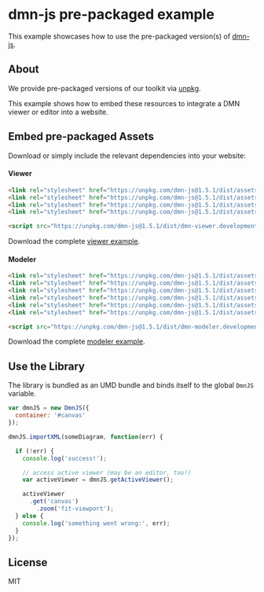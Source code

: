 # dmn-js pre-packaged example

This example showcases how to use the pre-packaged version(s) of [dmn-js](https://github.com/bpmn-io/dmn-js).


## About

We provide pre-packaged versions of our toolkit via [unpkg](https://unpkg.com/dmn-js/dist/).

This example shows how to embed these resources to integrate a DMN viewer or editor
into a website.


## Embed pre-packaged Assets

Download or simply include the relevant dependencies into your website:

#### Viewer

```html
<link rel="stylesheet" href="https://unpkg.com/dmn-js@1.5.1/dist/assets/dmn-js-drd.css">
<link rel="stylesheet" href="https://unpkg.com/dmn-js@1.5.1/dist/assets/dmn-js-decision-table.css">
<link rel="stylesheet" href="https://unpkg.com/dmn-js@1.5.1/dist/assets/dmn-js-literal-expression.css">
<link rel="stylesheet" href="https://unpkg.com/dmn-js@1.5.1/dist/assets/dmn-font/css/dmn.css">

<script src="https://unpkg.com/dmn-js@1.5.1/dist/dmn-viewer.development.js"></script>
```

Download the complete [viewer example](https://rawgit.com/bpmn-io/dmn-js-examples/master/starter/viewer.html).

#### Modeler

```html
<link rel="stylesheet" href="https://unpkg.com/dmn-js@1.5.1/dist/assets/diagram-js.css">
<link rel="stylesheet" href="https://unpkg.com/dmn-js@1.5.1/dist/assets/dmn-js-drd.css">
<link rel="stylesheet" href="https://unpkg.com/dmn-js@1.5.1/dist/assets/dmn-js-decision-table.css">
<link rel="stylesheet" href="https://unpkg.com/dmn-js@1.5.1/dist/assets/dmn-js-decision-table-controls.css">
<link rel="stylesheet" href="https://unpkg.com/dmn-js@1.5.1/dist/assets/dmn-js-literal-expression.css">
<link rel="stylesheet" href="https://unpkg.com/dmn-js@1.5.1/dist/assets/dmn-font/css/dmn.css">

<script src="https://unpkg.com/dmn-js@1.5.1/dist/dmn-modeler.development.js"></script>
```

Download the complete [modeler example](https://rawgit.com/bpmn-io/dmn-js-examples/master/starter/modeler.html).


## Use the Library

The library is bundled as an UMD bundle and binds itself to the global `DmnJS`
variable.

```javascript
var dmnJS = new DmnJS({
  container: '#canvas'
});

dmnJS.importXML(someDiagram, function(err) {

  if (!err) {
    console.log('success!');

    // access active viewer (may be an editor, too!)
    var activeViewer = dmnJS.getActiveViewer();

    activeViewer
      .get('canvas')
        .zoom('fit-viewport');
  } else {
    console.log('something went wrong:', err);
  }
});
```

## License

MIT

